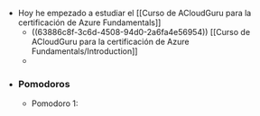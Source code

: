 - Hoy he empezado a estudiar el [[Curso de ACloudGuru para la certificación de Azure Fundamentals]]
	- ((63886c8f-3c6d-4508-94d0-2a6fa4e56954)) [[Curso de ACloudGuru para la certificación de Azure Fundamentals/Introduction]]
	-
- ### Pomodoros
	- Pomodoro 1: